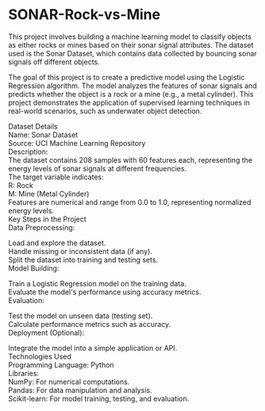 # SONAR-Rock-vs-Mine
This project involves building a machine learning model to classify objects as either rocks or mines based on their sonar signal attributes. The dataset used is the Sonar Dataset, which contains data collected by bouncing sonar signals off different objects.<br>

The goal of this project is to create a predictive model using the Logistic Regression algorithm. The model analyzes the features of sonar signals and predicts whether the object is a rock or a mine (e.g., a metal cylinder). This project demonstrates the application of supervised learning techniques in real-world scenarios, such as underwater object detection.<br>

Dataset Details<br>
Name: Sonar Dataset<br>
Source: UCI Machine Learning Repository<br>
Description:<br>
The dataset contains 208 samples with 60 features each, representing the energy levels of sonar signals at different frequencies.<br>
The target variable indicates:<br>
R: Rock<br>
M: Mine (Metal Cylinder)<br>
Features are numerical and range from 0.0 to 1.0, representing normalized energy levels.<br>
Key Steps in the Project<br>
Data Preprocessing:<br>

Load and explore the dataset.<br>
Handle missing or inconsistent data (if any).<br>
Split the dataset into training and testing sets.<br>
Model Building:<br>

Train a Logistic Regression model on the training data.<br>
Evaluate the model's performance using accuracy metrics.<br>
Evaluation:<br>

Test the model on unseen data (testing set).<br>
Calculate performance metrics such as accuracy.<br>
Deployment (Optional):<br>

Integrate the model into a simple application or API.<br>
Technologies Used<br>
Programming Language: Python<br>
Libraries:<br>
NumPy: For numerical computations.<br>
Pandas: For data manipulation and analysis.<br>
Scikit-learn: For model training, testing, and evaluation.<br>
